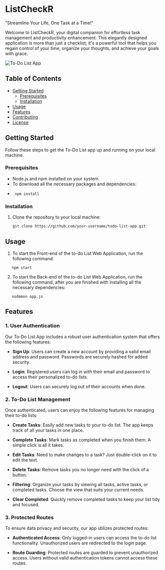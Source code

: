 # ListCheckR

"Streamline Your Life, One Task at a Time!"

Welcome to ListCheckR, your digital companion for effortless task management and productivity enhancement. This elegantly designed application is more than just a checklist; it's a powerful tool that helps you regain control of your time, organize your thoughts, and achieve your goals with grace.

![To-Do List App](app-screenshot.png)

## Table of Contents

- [Getting Started](#getting-started)
  - [Prerequisites](#prerequisites)
  - [Installation](#installation)
- [Usage](#usage)
- [Features](#features)
- [Contributing](#contributing)
- [License](#license)

## Getting Started

Follow these steps to get the To-Do List app up and running on your local machine.

### Prerequisites

- Node.js and npm installed on your system.
- To download all the necessary packages and dependencies:
- ```shell
   npm install
  ```
  
### Installation

1. Clone the repository to your local machine:

   ```shell
   git clone https://github.com/your-username/todo-list-app.git

## Usage

1. To start the Front-end of the to-do List Web Application, run the following command:
  ```shell
     npm start
  ```

2. To start the Back-end of the to-do List Web Application, run the following command, after you are finished with installing all the necessary dependencies:
  ```shell
     nodemon app.js
  ```

## Features

### 1. User Authentication

Our To-Do List App includes a robust user authentication system that offers the following features:

- **Sign Up**: Users can create a new account by providing a valid email address and password. Passwords are securely hashed for added security.

- **Login**: Registered users can log in with their email and password to access their personalized to-do lists.

- **Logout**: Users can securely log out of their accounts when done.

### 2. To-Do List Management

Once authenticated, users can enjoy the following features for managing their to-do lists:

- **Create Tasks**: Easily add new tasks to your to-do list. The app keeps track of all your tasks in one place.

- **Complete Tasks**: Mark tasks as completed when you finish them. A simple click is all it takes.

- **Edit Tasks**: Need to make changes to a task? Just double-click on it to edit the text.

- **Delete Tasks**: Remove tasks you no longer need with the click of a button.

- **Filtering**: Organize your tasks by viewing all tasks, active tasks, or completed tasks. Choose the view that suits your current needs.

- **Clear Completed**: Quickly remove completed tasks to keep your list tidy and focused.

### 3. Protected Routes

To ensure data privacy and security, our app utilizes protected routes:

- **Authenticated Access**: Only logged-in users can access the to-do list functionality. Unauthorized users are redirected to the login page.

- **Route Guarding**: Protected routes are guarded to prevent unauthorized access. Users without valid authentication tokens cannot access these routes.
